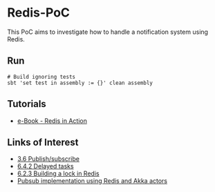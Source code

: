 # Redis-PoC
This PoC aims to investigate how to handle a notification system using Redis.

## Run

```
# Build ignoring tests
sbt 'set test in assembly := {}' clean assembly

```

## Tutorials

- [e-Book - Redis in Action](https://redislabs.com/community/ebook/)


## Links of Interest
- [3.6 Publish/subscribe](https://redislabs.com/ebook/part-2-core-concepts/chapter-3-commands-in-redis/3-6-publishsubscribe/)
- [6.4.2 Delayed tasks](https://redislabs.com/ebook/part-2-core-concepts/chapter-6-application-components-in-redis/6-4-task-queues/6-4-2-delayed-tasks/)
- [6.2.3 Building a lock in Redis](https://redislabs.com/ebook/part-2-core-concepts/chapter-6-application-components-in-redis/6-2-distributed-locking/6-2-3-building-a-lock-in-redis/)
- [Pubsub implementation using Redis and Akka actors](https://github.com/debasishg/akka-redis-pubsub)